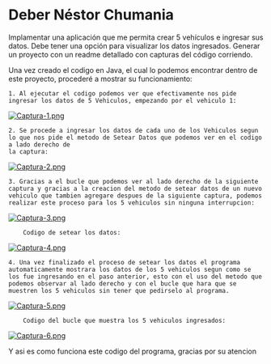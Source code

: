 # Deber Néstor Chumania
Implamentar una aplicación que me permita crear  5 vehículos e ingresar sus datos. Debe tener una opción para visualizar los datos ingresados. Generar un proyecto con un readme detallado con capturas del código corriendo. 

Una vez creado el codigo en Java, el cual lo podemos encontrar dentro de este proyecto, procederé a mostrar su funcionamiento:

    1. Al ejecutar el codigo podemos ver que efectivamente nos pide ingresar los datos de 5 Vehiculos, empezando por el vehiculo 1:
    
[![Captura-1.png](https://i.postimg.cc/bvv982Lm/Captura-1.png)](https://postimg.cc/FY2LVzMS)

    2. Se procede a ingresar los datos de cada uno de los Vehiculos segun lo que nos pide el metodo de Setear Datos que podemos ver en el codigo a lado derecho de 
    la captura:
    
[![Captura-2.png](https://i.postimg.cc/zBXMsBRN/Captura-2.png)](https://postimg.cc/v1k39Gz2)

    3. Gracias a el bucle que podemos ver al lado derecho de la siguiente captura y gracias a la creacion del metodo de setear datos de un nuevo vehiculo que tambien agregare despues de la siguiente captura, podemos realizar este proceso para los 5 vehiculos sin ninguna interrupcion:
    
[![Captura-3.png](https://i.postimg.cc/sx2MGpQL/Captura-3.png)](https://postimg.cc/BLdSdPC5)

        Codigo de setear los datos:
[![Captura-4.png](https://i.postimg.cc/MZhcpjZ9/Captura-4.png)](https://postimg.cc/V5Ws7vCt)

    4. Una vez finalizado el proceso de setear los datos el programa automaticamente mostrara los datos de los 5 vehiculos segun como se los fue ingresando en el paso anterior, esto con el uso del metodo que podemos observar al lado derecho y con el bucle que hara que se muestren los 5 vehiculos sin tener que pedirselo al programa.
    
[![Captura-5.png](https://i.postimg.cc/GpHrDqqG/Captura-5.png)](https://postimg.cc/8FQqQB8z)

        Codigo del bucle que muestra los 5 vehiculos ingresados:
        
[![Captura-6.png](https://i.postimg.cc/R0ny98gs/Captura-6.png)](https://postimg.cc/jWtZ480P)

Y asi es como funciona este codigo del programa, gracias por su atencion
    
